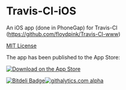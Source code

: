 Travis-CI-iOS
=============

An iOS app (done in PhoneGap) for Travis-CI (https://github.com/floydpink/Travis-CI-www) 

[MIT License](LICENSE.md)

The app has been published to the App Store:

[![Download on the App Store](http://linkmaker.itunes.apple.com/htmlResources/assets/images/web/linkmaker/badge_appstore-lrg.png)](https://itunes.apple.com/us/app/travis-ci-mobile/id665742482?mt=8&uo=4)



[![Bitdeli Badge](https://d2weczhvl823v0.cloudfront.net/floydpink/Travis-CI-iOS/trend.png)](https://bitdeli.com/free "Bitdeli Badge")[![githalytics.com alpha](https://cruel-carlota.gopagoda.com/2b896c8671984e3e9746db7549495e70 "githalytics.com")](http://githalytics.com/floydpink/Travis-CI-iOS)
